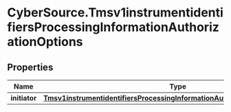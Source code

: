 # CyberSource.Tmsv1instrumentidentifiersProcessingInformationAuthorizationOptions

## Properties
Name | Type | Description | Notes
------------ | ------------- | ------------- | -------------
**initiator** | [**Tmsv1instrumentidentifiersProcessingInformationAuthorizationOptionsInitiator**](Tmsv1instrumentidentifiersProcessingInformationAuthorizationOptionsInitiator.md) |  | [optional] 


